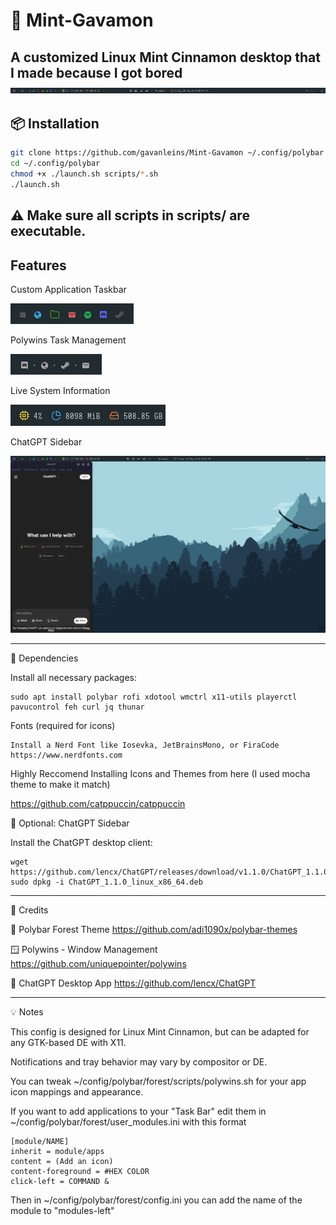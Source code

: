

# 🌿 Mint-Gavamon

A customized Linux Mint Cinnamon desktop that I made because I got bored
![Main Bar](Gavamon-Images/Polybar.png)
---

## 📦 Installation

```bash
git clone https://github.com/gavanleins/Mint-Gavamon ~/.config/polybar
cd ~/.config/polybar
chmod +x ./launch.sh scripts/*.sh
./launch.sh
```
⚠️ Make sure all scripts in scripts/ are executable.
---

##  Features
Custom Application Taskbar


![Apps](Gavamon-Images/Applications.png)


Polywins Task Management


![Polywins](Gavamon-Images/Polywins.png)


Live System Information


![Sysinfo](Gavamon-Images/SystemInfo.png)


ChatGPT Sidebar


![ChatGPT](Gavamon-Images/ChatGPT-Sidebar.png)

---

🧰 Dependencies

Install all necessary packages:
```
sudo apt install polybar rofi xdotool wmctrl x11-utils playerctl pavucontrol feh curl jq thunar
```
Fonts (required for icons)

    Install a Nerd Font like Iosevka, JetBrainsMono, or FiraCode
    https://www.nerdfonts.com

Highly Reccomend Installing Icons and Themes from here (I used mocha theme to make it match)
  
  https://github.com/catppuccin/catppuccin

🧠 Optional: ChatGPT Sidebar

Install the ChatGPT desktop client:
```
wget https://github.com/lencx/ChatGPT/releases/download/v1.1.0/ChatGPT_1.1.0_linux_x86_64.deb
sudo dpkg -i ChatGPT_1.1.0_linux_x86_64.deb
```
---
🥸 Credits

🌲 Polybar Forest Theme
https://github.com/adi1090x/polybar-themes

🪟 Polywins - Window Management
https://github.com/uniquepointer/polywins

🧠 ChatGPT Desktop App
https://github.com/lencx/ChatGPT

---

💡 Notes

This config is designed for Linux Mint Cinnamon, but can be adapted for any GTK-based DE with X11.

Notifications and tray behavior may vary by compositor or DE.

You can tweak ~/config/polybar/forest/scripts/polywins.sh for your app icon mappings and appearance.

If you want to add applications to your "Task Bar" edit them in ~/config/polybar/forest/user_modules.ini with this format
```
[module/NAME]
inherit = module/apps
content = (Add an icon)
content-foreground = #HEX COLOR
click-left = COMMAND &
```
Then in ~/config/polybar/forest/config.ini you can add the name of the module to "modules-left"
